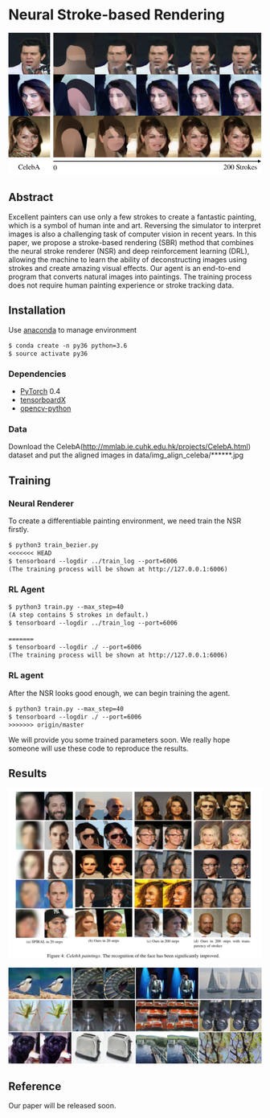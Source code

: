 # Neural Stroke-based Rendering

![Image text](./image/step.png)

## Abstract

Excellent painters can use only a few strokes to create a fantastic painting, which is a symbol of human inte and art. Reversing the simulator to interpret images is also a challenging task of computer vision in recent years. In this paper, we propose a stroke-based rendering (SBR) method that combines the neural stroke renderer (NSR) and deep reinforcement learning (DRL), allowing the machine to learn the ability of deconstructing images using strokes and create amazing visual effects. Our agent is an end-to-end program that converts natural images into paintings. The training process does not require human painting experience or stroke tracking data. 

## Installation
Use [anaconda](https://conda.io/miniconda.html) to manage environment

```
$ conda create -n py36 python=3.6
$ source activate py36
```

### Dependencies
* [PyTorch](http://pytorch.org/) 0.4 
* [tensorboardX](https://github.com/lanpa/tensorboard-pytorch/tree/master/tensorboardX)
* [opencv-python](https://pypi.org/project/opencv-python/)

### Data
Download the CelebA(http://mmlab.ie.cuhk.edu.hk/projects/CelebA.html) dataset and put the aligned images in data/img_align_celeba/******.jpg

## Training

### Neural Renderer
To create a differentiable painting environment, we need train the NSR firstly. 

```
$ python3 train_bezier.py
<<<<<<< HEAD
$ tensorboard --logdir ../train_log --port=6006
(The training process will be shown at http://127.0.0.1:6006)
```

### RL Agent
```
$ python3 train.py --max_step=40
(A step contains 5 strokes in default.)
$ tensorboard --logdir ../train_log --port=6006

=======
$ tensorboard --logdir ./ --port=6006 
(The training process will be shown at http://127.0.0.1:6006)
```
### RL agent
After the NSR looks good enough, we can begin training the agent.
```
$ python3 train.py --max_step=40
$ tensorboard --logdir ./ --port=6006 
>>>>>>> origin/master
```

We will provide you some trained parameters soon. We really hope someone will use these code to reproduce the results.
## Results

![Image text](./image/CelebA.png)

![Image text](./image/imagenet.png)

## Reference
Our paper will be released soon.
